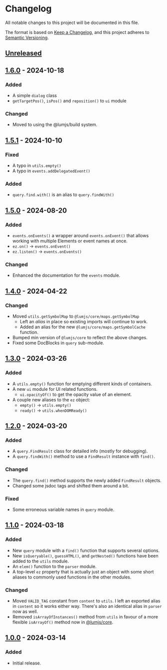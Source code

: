 # Changelog
All notable changes to this project will be documented in this file.

The format is based on [Keep a Changelog](https://keepachangelog.com/en/1.0.0/),
and this project adheres to [Semantic Versioning](https://semver.org/spec/v2.0.0.html).

## [Unreleased]

## [1.6.0] - 2024-10-18
### Added
- A simple `dialog` class
- `getTargetPos()`, `isPos()` and `reposition()` to `ui` module
### Changed
- Moved to using the @lumjs/build system.

## [1.5.1] - 2024-10-10
### Fixed
- A typo in `utils.empty()`
- A typo in `events.addDelegatedEvent()`
### Added
- `query.find.with()` is an alias to `query.findWith()`

## [1.5.0] - 2024-08-20
### Added
- `events.onEvents()` a wrapper around `events.onEvent()`
  that allows working with multiple Elements or event names at once.
- `ez.on()` → `events.onEvent()`
- `ez.listen()` → `events.onEvents()`
### Changed
- Enhanced the documentation for the `events` module.

## [1.4.0] - 2024-04-22
### Changed
- Moved `utils.getSymbolMap` to `@lumjs/core/maps.getSymbolMap`
  - Left an _alias_ in place so existing imports will continue to work.
  - Added an alias for the new `@lumjs/core/maps.getSymbolCache` function.
- Bumped min version of `@lumjs/core` to reflect the above changes.
- Fixed some DocBlocks in `query` sub-module.

## [1.3.0] - 2024-03-26
### Added
- A `utils.empty()` function for emptying different kinds of containers.
- A new `ui` module for UI related functions.
  - `ui.opacityOf()` to get the opacity value of an element.
- A couple new aliases to the `ez` object:
  - `empty()` → `utils.empty()`
  - `ready()` → `utils.whenDOMReady()`

## [1.2.0] - 2024-03-20
### Added
- A `query.FindResult` class for detailed info (mostly for debugging).
- A `query.findWith()` method to use a `FindResult` instance with `find()`.
### Changed
- The `query.find()` method supports the newly added `FindResult` objects.
- Changed some jsdoc tags and shifted them around a bit.
### Fixed
- Some erroneous variable names in `query` module.

## [1.1.0] - 2024-03-18
### Added
- New `query` module with a `find()` function that supports several options.
- New `isQueryable()`, `guessHTML()`, and `getNested()` functions have been
  added to the `utils` module.
- An `elem()` function to the `parser` module.
- A top-level `ez` property that is actually just an object with some short 
  aliases to commonly used functions in the other modules.
### Changed
- Moved `VALID_TAG` constant from `content` to `utils`.
  I left an exported alias in `content` so it works either way.
  There's also an identical alias in `parser` now as well.
- Removed `isArrayOfInstances()` method from `utils` in favour of a
  more flexible `isArrayOf()` method now in [@lumjs/core].

## [1.0.0] - 2024-03-14
### Added
- Initial release.

[Unreleased]: https://github.com/supernovus/lum.web-core.js/compare/v1.6.0...HEAD
[1.6.0]: https://github.com/supernovus/lum.web-core.js/compare/v1.5.1...v1.6.0
[1.5.1]: https://github.com/supernovus/lum.web-core.js/compare/v1.5.0...v1.5.1
[1.5.0]: https://github.com/supernovus/lum.web-core.js/compare/v1.4.0...v1.5.0
[1.4.0]: https://github.com/supernovus/lum.web-core.js/compare/v1.3.0...v1.4.0
[1.3.0]: https://github.com/supernovus/lum.web-core.js/compare/v1.2.0...v1.3.0
[1.2.0]: https://github.com/supernovus/lum.web-core.js/compare/v1.1.0...v1.2.0
[1.1.0]: https://github.com/supernovus/lum.web-core.js/compare/v1.0.0...v1.1.0
[1.0.0]: https://github.com/supernovus/lum.web-core.js/releases/tag/v1.0.0

[@lumjs/core]: https://github.com/supernovus/lum.core.js
